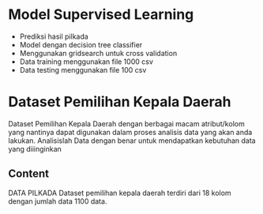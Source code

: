# Model Supervised Learning 
- Prediksi hasil pilkada
- Model dengan decision tree classifier
- Menggunakan gridsearch untuk cross validation
- Data training menggunakan file 1000 csv
- Data testing menggunakan file 100 csv
# Dataset Pemilihan Kepala Daerah
Dataset Pemilihan Kepala Daerah dengan berbagai macam atribut/kolom yang nantinya dapat digunakan dalam proses analisis data yang akan anda lakukan. Analisislah Data dengan benar untuk mendapatkan kebutuhan data yang diiinginkan
## Content
DATA PILKADA
Dataset pemilihan kepala daerah terdiri dari 18 kolom dengan jumlah data 1100 data. 

